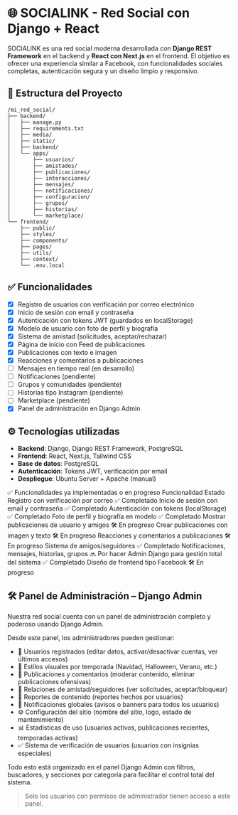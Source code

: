 # 🌐 SOCIALINK - Red Social con Django + React

SOCIALINK es una red social moderna desarrollada con **Django REST Framework** en el backend y **React con Next.js** en el frontend. El objetivo es ofrecer una experiencia similar a Facebook, con funcionalidades sociales completas, autenticación segura y un diseño limpio y responsivo.

## 🧱 Estructura del Proyecto

```
/mi_red_social/
├── backend/
│   ├── manage.py
│   ├── requirements.txt
│   ├── media/
│   ├── static/
│   ├── backend/
│   └── apps/
│       ├── usuarios/
│       ├── amistades/
│       ├── publicaciones/
│       ├── interacciones/
│       ├── mensajes/
│       ├── notificaciones/
│       ├── configuracion/
│       ├── grupos/
│       ├── historias/
│       └── marketplace/
└── frontend/
    ├── public/
    ├── styles/
    ├── components/
    ├── pages/
    ├── utils/
    ├── context/
    └── .env.local
```

## ✅ Funcionalidades

- [x] Registro de usuarios con verificación por correo electrónico
- [x] Inicio de sesión con email y contraseña
- [x] Autenticación con tokens JWT (guardados en localStorage)
- [x] Modelo de usuario con foto de perfil y biografía
- [x] Sistema de amistad (solicitudes, aceptar/rechazar)
- [x] Página de inicio con Feed de publicaciones
- [x] Publicaciones con texto e imagen
- [x] Reacciones y comentarios a publicaciones
- [ ] Mensajes en tiempo real (en desarrollo)
- [ ] Notificaciones (pendiente)
- [ ] Grupos y comunidades (pendiente)
- [ ] Historias tipo Instagram (pendiente)
- [ ] Marketplace (pendiente)
- [x] Panel de administración en Django Admin

## ⚙️ Tecnologías utilizadas

- **Backend**: Django, Django REST Framework, PostgreSQL
- **Frontend**: React, Next.js, Tailwind CSS
- **Base de datos**: PostgreSQL
- **Autenticación**: Tokens JWT, verificación por email
- **Despliegue**: Ubuntu Server + Apache (manual)





✅ Funcionalidades ya implementadas o en progreso
Funcionalidad	Estado
Registro con verificación por correo	✅ Completado
Inicio de sesión con email y contraseña	✅ Completado
Autenticación con tokens (localStorage)	✅ Completado
Foto de perfil y biografía en modelo	✅ Completado
Mostrar publicaciones de usuario y amigos	🛠️ En progreso
Crear publicaciones con imagen y texto	🛠️ En progreso
Reacciones y comentarios a publicaciones	🛠️ En progreso
Sistema de amigos/seguidores	✅ Completado
Notificaciones, mensajes, historias, grupos	🔜 Por hacer
Admin Django para gestión total del sistema	✅ Completado
Diseño de frontend tipo Facebook	🛠️ En progreso






## 🛠️ Panel de Administración – Django Admin

Nuestra red social cuenta con un panel de administración completo y poderoso usando Django Admin.

Desde este panel, los administradores pueden gestionar:

- 👥 Usuarios registrados (editar datos, activar/desactivar cuentas, ver últimos accesos)
- 🎨 Estilos visuales por temporada (Navidad, Halloween, Verano, etc.)
- 📝 Publicaciones y comentarios (moderar contenido, eliminar publicaciones ofensivas)
- 🤝 Relaciones de amistad/seguidores (ver solicitudes, aceptar/bloquear)
- 🚩 Reportes de contenido (reportes hechos por usuarios)
- 📣 Notificaciones globales (avisos o banners para todos los usuarios)
- ⚙️ Configuración del sitio (nombre del sitio, logo, estado de mantenimiento)
- 📊 Estadísticas de uso (usuarios activos, publicaciones recientes, temporadas activas)
- ✅ Sistema de verificación de usuarios (usuarios con insignias especiales)

Todo esto está organizado en el panel Django Admin con filtros, buscadores, y secciones por categoría para facilitar el control total del sistema.

> Solo los usuarios con permisos de administrador tienen acceso a este panel.
